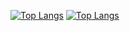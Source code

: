 <!-- ![ztk37's GitHub stats](https://github-readme-stats.vercel.app/api?username=ztk37&show_icons=true&theme=radical) -->

[![Top Langs](https://github-readme-stats.vercel.app/api/top-langs/?username=ztk37&layout=compact&theme=radical)](https://github.com/ztk37/github-readme-stats)
[![Top Langs](https://github-readme-stats.vercel.app/api/top-langs/?username=ztk37&theme=radical)](https://github.com/ztk37/github-readme-stats)

<!-- [![Readme Card](https://github-readme-stats.vercel.app/api/pin/?username=demorga&repo=website)](https://github.com/demorga/github-readme-stats) -->
